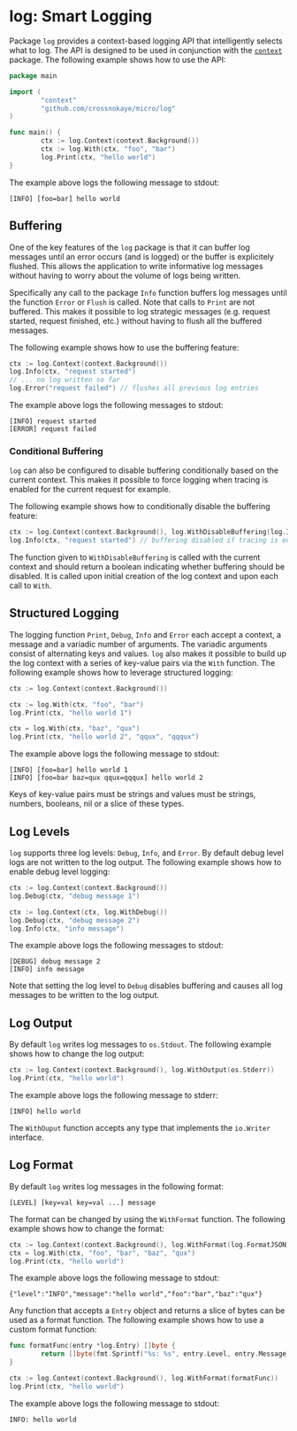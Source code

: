 # log: Smart Logging

Package `log` provides a context-based logging API that intelligently selects
what to log. The API is designed to be used in conjunction with the
[`context`](https://golang.org/pkg/context/) package. The following example
shows how to use the API:

```go
package main

import (
        "context"
        "github.com/crossnokaye/micro/log"
)       

func main() {
        ctx := log.Context(context.Background())
        ctx := log.With(ctx, "foo", "bar")
        log.Print(ctx, "hello world")
}
```

The example above logs the following message to stdout:

```
[INFO] [foo=bar] hello world
```

## Buffering

One of the key features of the `log` package is that it can buffer log messages
until an error occurs (and is logged) or the buffer is explicitely flushed. This
allows the application to write informative log messages without having to worry
about the volume of logs being written.

Specifically any call to the package `Info` function buffers log messages until
the function `Error` or `Flush` is called. Note that calls to `Print` are not
buffered. This makes it possible to log strategic messages (e.g. request
started, request finished, etc.) without having to flush all the buffered
messages.

The following example shows how to use the buffering feature:

```go
ctx := log.Context(context.Background())
log.Info(ctx, "request started")
// ... no log written so far
log.Error("request failed") // flushes all previous log entries
```

The example above logs the following messages to stdout:

```
[INFO] request started
[ERROR] request failed
```

### Conditional Buffering

`log` can also be configured to disable buffering conditionally based on the
current context. This makes it possible to force logging when tracing is enabled
for the current request for example.

The following example shows how to conditionally disable the buffering feature:

```go
ctx := log.Context(context.Background(), log.WithDisableBuffering(log.IsTracing))
log.Info(ctx, "request started") // buffering disabled if tracing is enabled
```

The function given to `WithDisableBuffering` is called with the current context
and should return a boolean indicating whether buffering should be disabled. It
is called upon initial creation of the log context and upon each call to `With`.

## Structured Logging

The logging function `Print`, `Debug`, `Info` and `Error` each accept a context,
a message and a variadic number of arguments. The variadic arguments consist of
alternating keys and values. `log` also makes it possible to build up the log
context with a series of key-value pairs via the `With` function. The following
example shows how to leverage structured logging:

```go
ctx := log.Context(context.Background())

ctx := log.With(ctx, "foo", "bar")
log.Print(ctx, "hello world 1")

ctx = log.With(ctx, "baz", "qux")
log.Print(ctx, "hello world 2", "qqux", "qqqux")
```

The example above logs the following message to stdout:

```
[INFO] [foo=bar] hello world 1
[INFO] [foo=bar baz=qux qqux=qqqux] hello world 2
```

Keys of key-value pairs must be strings and values must be strings, numbers,
booleans, nil or a slice of these types.

## Log Levels

`log` supports three log levels: `Debug`, `Info`, and `Error`. By default debug
level logs are not written to the log output. The following example shows how to
enable debug level logging:

```go
ctx := log.Context(context.Background())
log.Debug(ctx, "debug message 1")

ctx := log.Context(ctx, log.WithDebug())
log.Debug(ctx, "debug message 2")
log.Info(ctx, "info message")
```

The example above logs the following messages to stdout:

```
[DEBUG] debug message 2
[INFO] info message
```

Note that setting the log level to `Debug` disables buffering and causes all log
messages to be written to the log output.

## Log Output

By default `log` writes log messages to `os.Stdout`. The following example shows
how to change the log output:

```go
ctx := log.Context(context.Background(), log.WithOutput(os.Stderr))
log.Print(ctx, "hello world")
```

The example above logs the following message to stderr:

```
[INFO] hello world
```

The `WithOuput` function accepts any type that implements the `io.Writer`
interface.

## Log Format

By default `log` writes log messages in the following format:

```
[LEVEL] [key=val key=val ...] message
```

The format can be changed by using the `WithFormat` function. The following
example shows how to change the format:

```go
ctx := log.Context(context.Background(), log.WithFormat(log.FormatJSON))
ctx = log.With(ctx, "foo", "bar", "baz", "qux")
log.Print(ctx, "hello world")
```

The example above logs the following message to stdout:

```
{"level":"INFO","message":"hello world","foo":"bar","baz":"qux"}
```

Any function that accepts a `Entry` object and returns a slice of bytes can be
used as a format function. The following example shows how to use a custom
format function:

```go
func formatFunc(entry *log.Entry) []byte {
        return []byte(fmt.Sprintf("%s: %s", entry.Level, entry.Message))
}

ctx := log.Context(context.Background(), log.WithFormat(formatFunc))
log.Print(ctx, "hello world")
```

The example above logs the following message to stdout:

```
INFO: hello world
```